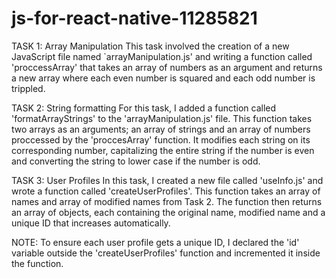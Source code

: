 # js-for-react-native-11285821
TASK 1: Array Manipulation
This task involved the creation of a new JavaScript file named `arrayManipulation.js' and writing a function called 'proccessArray' that takes an array of numbers as an argument and returns a new array where each even number is squared and each odd number is trippled.

TASK 2: String formatting
For this task, I added a function called 'formatArrayStrings' to the 'arrayManipulation.js' file. This function takes two arrays as an arguments; an array of strings and an array of numbers proccessed by the 'proccesArray' function. It modifies each string on its corresponding number, capitalizing the entire string if the number is even and converting the string to lower case if the number is odd.

TASK 3: User Profiles
In this task, I created a new file called 'useInfo.js' and wrote a function called 'createUserProfiles'. This function takes an array of names and array of modified names from Task 2. The function then returns an array of objects, each containing the original name, modified name and a unique ID that increases automatically.

NOTE: 
To ensure each user profile gets a unique ID, I declared the 'id' variable outside the 'createUserProfiles' function and incremented it inside the function.
